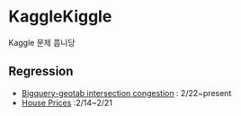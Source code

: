 # KaggleKiggle
Kaggle 문제 풉니당

Regression
--
* [Bigquery-geotab intersection congestion](https://www.kaggle.com/c/bigquery-geotab-intersection-congestion/) : 2/22~present
* [House Prices](https://www.kaggle.com/c/house-prices-advanced-regression-techniques/) :2/14~2/21
